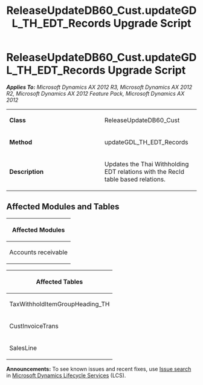 ﻿---
title: ReleaseUpdateDB60_Cust.updateGDL_TH_EDT_Records Upgrade Script
TOCTitle: ReleaseUpdateDB60_Cust.updateGDL_TH_EDT_Records Upgrade Script
ms:assetid: a78476e2-1b3d-4099-e28f-739e0e7a0f78
ms:mtpsurl: https://msdn.microsoft.com/en-us/library/JJ686360(v=AX.60)
ms:contentKeyID: 49710316
ms.date: 05/18/2015
mtps_version: v=AX.60
---

# ReleaseUpdateDB60\_Cust.updateGDL\_TH\_EDT\_Records Upgrade Script 


_**Applies To:** Microsoft Dynamics AX 2012 R3, Microsoft Dynamics AX 2012 R2, Microsoft Dynamics AX 2012 Feature Pack, Microsoft Dynamics AX 2012_

<table>
<colgroup>
<col style="width: 50%" />
<col style="width: 50%" />
</colgroup>
<tbody>
<tr class="odd">
<td><p><strong>Class</strong></p></td>
<td><p>ReleaseUpdateDB60_Cust</p></td>
</tr>
<tr class="even">
<td><p><strong>Method</strong></p></td>
<td><p>updateGDL_TH_EDT_Records</p></td>
</tr>
<tr class="odd">
<td><p><strong>Description</strong></p></td>
<td><p>Updates the Thai Withholding EDT relations with the RecId table based relations.</p></td>
</tr>
</tbody>
</table>


## Affected Modules and Tables

<table>
<colgroup>
<col style="width: 100%" />
</colgroup>
<thead>
<tr class="header">
<th><p>Affected Modules</p></th>
</tr>
</thead>
<tbody>
<tr class="odd">
<td><p>Accounts receivable</p></td>
</tr>
</tbody>
</table>


<table>
<colgroup>
<col style="width: 100%" />
</colgroup>
<thead>
<tr class="header">
<th><p>Affected Tables</p></th>
</tr>
</thead>
<tbody>
<tr class="odd">
<td><p>TaxWithholdItemGroupHeading_TH</p></td>
</tr>
<tr class="even">
<td><p>CustInvoiceTrans</p></td>
</tr>
<tr class="odd">
<td><p>SalesLine</p></td>
</tr>
</tbody>
</table>

  
**Announcements:** To see known issues and recent fixes, use [Issue search](http://go.microsoft.com/fwlink/?linkid=389258) in [Microsoft Dynamics Lifecycle Services](http://go.microsoft.com/fwlink/?linkid=306505) (LCS).

